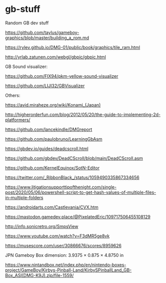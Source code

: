 # gb-stuff
Random GB dev stuff

https://github.com/taylus/gameboy-graphics/blob/master/building_a_rom.md

https://rylev.github.io/DMG-01/public/book/graphics/tile_ram.html

http://yrlab.zatunen.com/webgl/gbpic/gbpic.html

GB Sound visualizer:

https://github.com/FIX94/pkm-yellow-sound-visualizer

https://github.com/LIJI32/GBVisualizer

Others:

https://avid.miraheze.org/wiki/Konami_(Japan)

http://higherorderfun.com/blog/2012/05/20/the-guide-to-implementing-2d-platformers/

https://github.com/lancekindle/DMGreport

https://github.com/paulobruno/LearningGbAsm

https://gbdev.io/guides/deadcscroll.html

https://github.com/gbdev/DeadCScroll/blob/main/DeadCScroll.asm

https://github.com/KernelEquinox/SotN-Editor

https://twitter.com/_RibbonBlack_/status/1059490335867334656

https://www.litigationsupporttipofthenight.com/single-post/2020/05/06/powershell-script-to-get-hash-values-of-multiple-files-in-multiple-folders

https://androidarts.com/Castlevania/CVX.htm

https://mastodon.gamedev.place/@PixelatedEric/109717506455108129

http://info.sonicretro.org/SmpsView

https://www.youtube.com/watch?v=F3dMR5ge8vk

https://musescore.com/user/30866676/scores/8959626

JPN Gameboy Box dimension:
3.9375 × 0.875 × 4.8750 in

https://www.nintandbox.net/index.php/en/nintendo-boxes-project/GameBoy/Kirbys-Pinball-Land/KirbySPinballLand_GB-Box_ASI(DMG-K9J).zip/file-1559/
